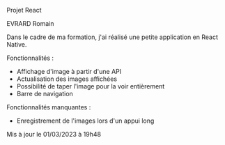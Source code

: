 Projet React

EVRARD Romain

Dans le cadre de ma formation, j'ai réalisé une petite application en React Native.

Fonctionnalités :
  - Affichage d'image à partir d'une API
  - Actualisation des images affichées
  - Possibilité de taper l'image pour la voir entièrement
  - Barre de navigation
  
Fonctionnalités manquantes :
  - Enregistrement de l'images lors d'un appui long
  
Mis à jour le 01/03/2023 à 19h48
